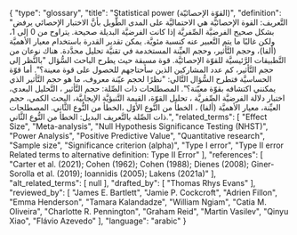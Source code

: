 {
    "type": "glossary",
    "title": "Statistical power (القوّة الإحصائيّة)",
    "definition": "التَّعريف: القوة الإحصائيَّة هي الاحتماليَّة على المدى الطَّويل بأنَّ الاختبار الإحصائي يرفض بشكل صحيح الفرضيَّة الصِّفريَّة إذا كانت الفرضيَّة البديلة صحيحة.  يتراوح من 0 إلى 1، ولكن غالبًا ما يتم التَّعبير عنه كنسبة مئويَّة. يمكن تقدير القدرة باستخدام معيار الأهميَّة (ألفا)، وحجم التَّأثير، وحجم العيِّنة المستخدمة في تقنيَّة تحليل محدَّدة. هناك نوعان من التَّطبيقات الرَّئيسيَّة للقوّة الإحصائيَّة. قوة مسبقة حيث يطرح الباحث السُّؤال \"بالنَّظر إلى حجم التَّأثير، كم عدد المشاركين الذين سأحتاجهم للحصول على قوة معينة؟\". أما قوّة الحساسيَّة فتطرح السُّؤال التَّالي: \"نظرًا لحجم عيّنة معروف، ما هو حجم التَّأثير الذي يمكنني اكتشافه بقوّة معيّنة؟\".  المصطلحات ذات الصِّلة: حجم التَّأثير ، التَّحليل البعدي، اختبار دلالة الفرضيَّة الصِّفريَّة ، تحليل القوّة، القيمة التَّنبؤيَّة الإيجابيَّة، البحث الكمي، حجم العيِّنة، معيار الأهميَّة (ألفا) ، الخطأ من النَّوع الأوّل ،الخطأ من النُّوع الثَّاني.  المصطلحات ذات الصِّلة بالتَّعريف البديل: الخطأ من النُّوع الثَّاني.",
    "related_terms": [
        "Effect Size",
        "Meta-analysis",
        "Null Hypothesis Significance Testing (NHST)",
        "Power Analysis",
        "Positive Predictive Value",
        "Quantitative research",
        "Sample size",
        "Significance criterion (alpha)",
        "Type I error",
        "Type II error Related terms to alternative definition: Type II Error"
    ],
    "references": [
        "Carter et al. (2021); Cohen (1962); Cohen (1988); Dienes (2008); Giner-Sorolla et al. (2019); Ioannidis (2005); Lakens (2021a)"
    ],
    "alt_related_terms": [
        null
    ],
    "drafted_by": [
        "Thomas Rhys Evans"
    ],
    "reviewed_by": [
        "James E. Bartlett",
        "Jamie P. Cockcroft",
        "Adrien Fillon",
        "Emma Henderson",
        "Tamara Kalandadze",
        "William Ngiam",
        "Catia M. Oliveira",
        "Charlotte R. Pennington",
        "Graham Reid",
        "Martin Vasilev",
        "Qinyu Xiao",
        "Flávio Azevedo"
    ],
    "language": "arabic"
}